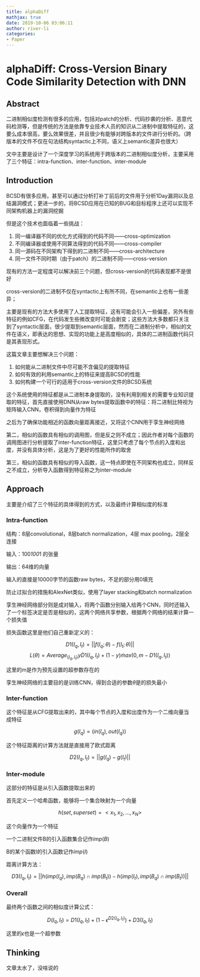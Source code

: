 ```yaml
---
title: alphaDiff
mathjax: true
date: 2019-10-06 03:06:11
author: river-li
categories:
- Paper
---
```


# alphaDiff: Cross-Version Binary Code Similarity Detection with DNN

## Abstract

二进制相似度检测有很多的应用，包括对patch的分析、代码抄袭的分析、恶意代码检测等，但是传统的方法是依靠专业技术人员的知识从二进制中提取特征的，这要么成本很高，要么效果很差，并且很少有能够对跨版本的文件进行分析的。（跨版本的文件不仅在句法结构syntactic上不同，语义上semantic差异也很大）

文中主要是设计了一个深度学习的系统用于跨版本的二进制相似度分析，主要采用了三个特征：intra-function、inter-function、inter-module

## Introduction

BCSD有很多应用，甚至可以通过分析打补丁前后的文件用于分析1Day漏洞以及总结漏洞模式；更进一步的，将BCSD应用在已知的BUG和目标程序上还可以实现不同架构机器上的漏洞挖掘

但是这个技术也面临着一些挑战：

1. 同一编译器不同的优化方式得到的代码不同——cross-optimization
2. 不同编译器或使用不同算法得到的代码不同——cross-compiler
3. 同一源码在不同架构下得到的二进制不同——cross-architecture
4. 同一文件不同时期（由于patch）的二进制不同——cross-version

现有的方法一定程度可以解决前三个问题，但cross-version的代码表现都不是很好

cross-version的二进制不仅在syntactic上有所不同，在semantic上也有一些差异；

主要是现有的方法大多使用了人工提取特征，这有可能会引入一些偏差，另外有些特征的例如CFG，在代码发生些微改变时可能会剧变；这些方法大多数都只关注到了syntactic层面，很少提取到semantic层面，然而在二进制分析中，相似的文件在语义，即表达的思想、实现的功能上是高度相似的，具体的二进制函数代码只是其表现形式。

这篇文章主要想解决三个问题：

1. 如何能从二进制文件中尽可能不含偏见的提取特征
2. 如何有效的利用semantic上的特征来提高BCSD的性能
3. 如何构建一个可行的适用于cross-version文件的BCSD系统

这个系统使用的特征都是从二进制本身提取的，没有利用到相关的需要专业知识提取的特征，首先直接使用DNN从raw bytes提取函数中的特征：将二进制比特视为矩阵输入CNN，卷积得到向量作为特征

之后为了确保功能相近的函数向量距离接近，又将这个CNN用于孪生神经网络

第二，相似的函数具有相似的调用图，但是反之则不成立；因此作者对每个函数的调用图进行分析提取了inter-function特征，这里只考虑了每个节点的入度和出度，并没有具体分析，这是为了更好的性能所作的取舍

第三，相似的函数具有相似的导入函数，这一特点即使在不同架构也成立，同样反之不成立，分析导入函数得到特征称之为inter-module

## Approach

主要是介绍了三个特征的具体得到的方式，以及最终计算相似度的标准

### Intra-function

结构：8层convolutional，8层batch normalization，4层 max pooling，2层全连接

输入：100*100*1 的张量

输出：64维的向量

输入的直接是10000字节的函数raw bytes，不足的部分用0填充

防止过拟合的措施和AlexNet类似，使用了layer stacking和batch normalization

孪生神经网络部分则是成对输入，将两个函数分别输入给两个CNN，同时还输入了一个标签决定是否是相似的，这两个网络共享参数，根据两个网络的结果计算一个损失值

损失函数这里是他们自己重新定义的：

$$D1(I_q,I_t)=||f(I_q;\theta)-f(I_t;\theta)||$$
$$L(\theta) = Average_{(I_q,I_t)}{y \dot D1(I_q,I_t)+(1-y) \dot max(0,m-D1(I_q,I_t))}$$

这里的m是作为预先设置的超参数存在的

孪生神经网络的主要目的是训练CNN，得到合适的参数$\theta$是的损失最小

### Inter-function

这个特征是从CFG提取出来的，其中每个节点的入度和出度作为一个二维向量当成特征

$$g(I_q) = (in(I_q),out(I_q)) $$

这个特征距离的计算方法就是直接用了欧式距离

$$ D2(I_q,I_t) = ||g(I_q)-g(I_t)|| $$

### Inter-module

这部分的特征是从引入函数提取出来的

首先定义一个哈希函数，能够将一个集合映射为一个向量

$$ h(set,superset) = <x_1,x_2,...,x_N> $$

这个向量作为一个特征

一个二进制文件B的引入函数集合记作$imp(B)$

B的某个函数I的引入函数记作$imp(I)$

距离计算方法：

$$ D3(I_q,I_t) = ||h(imp(I_q),imp(B_q)\cap imp(B_t)) - h(imp(I_t),imp(B_q)\cap imp(B_t))|| $$

### Overall

最终两个函数之间的相似度计算公式：

$$
D(I_q,I_t)=D1(I_q,I_t)+(1- \epsilon^{D2(I_q,I_t)})+D3(I_q,I_t)
$$

这里的$\epsilon$也是一个超参数

## Thinking

文章太水了，没啥说的
